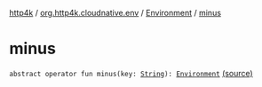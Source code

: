 [http4k](../../index.md) / [org.http4k.cloudnative.env](../index.md) / [Environment](index.md) / [minus](./minus.md)

# minus

`abstract operator fun minus(key: `[`String`](https://kotlinlang.org/api/latest/jvm/stdlib/kotlin/-string/index.html)`): `[`Environment`](index.md) [(source)](https://github.com/http4k/http4k/blob/master/http4k-cloudnative/src/main/kotlin/org/http4k/cloudnative/env/Environment.kt#L25)